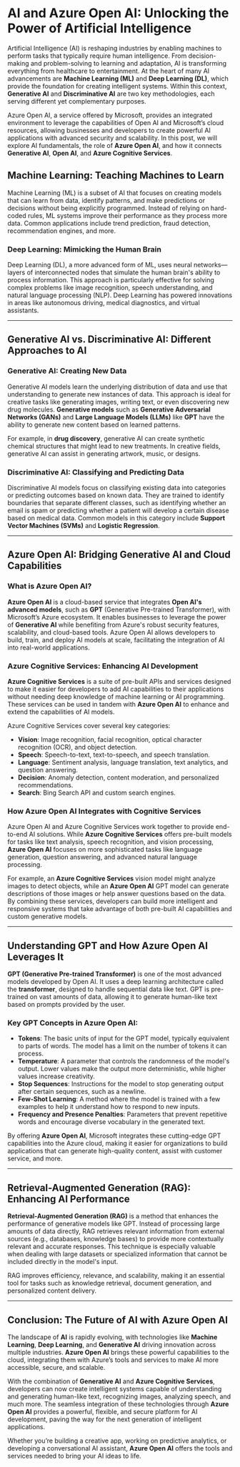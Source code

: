 # **AI and Azure Open AI: Unlocking the Power of Artificial Intelligence**

Artificial Intelligence (AI) is reshaping industries by enabling machines to perform tasks that typically require human intelligence. From decision-making and problem-solving to learning and adaptation, AI is transforming everything from healthcare to entertainment. At the heart of many AI advancements are **Machine Learning (ML)** and **Deep Learning (DL)**, which provide the foundation for creating intelligent systems. Within this context, **Generative AI** and **Discriminative AI** are two key methodologies, each serving different yet complementary purposes.

Azure Open AI, a service offered by Microsoft, provides an integrated environment to leverage the capabilities of Open AI and Microsoft’s cloud resources, allowing businesses and developers to create powerful AI applications with advanced security and scalability. In this post, we will explore AI fundamentals, the role of **Azure Open AI**, and how it connects **Generative AI**, **Open AI**, and **Azure Cognitive Services**.

## **Machine Learning: Teaching Machines to Learn**

Machine Learning (ML) is a subset of AI that focuses on creating models that can learn from data, identify patterns, and make predictions or decisions without being explicitly programmed. Instead of relying on hard-coded rules, ML systems improve their performance as they process more data. Common applications include trend prediction, fraud detection, recommendation engines, and more.

### **Deep Learning: Mimicking the Human Brain**

Deep Learning (DL), a more advanced form of ML, uses neural networks—layers of interconnected nodes that simulate the human brain's ability to process information. This approach is particularly effective for solving complex problems like image recognition, speech understanding, and natural language processing (NLP). Deep Learning has powered innovations in areas like autonomous driving, medical diagnostics, and virtual assistants.

---

## **Generative AI vs. Discriminative AI: Different Approaches to AI**

### **Generative AI: Creating New Data**

Generative AI models learn the underlying distribution of data and use that understanding to generate new instances of data. This approach is ideal for creative tasks like generating images, writing text, or even discovering new drug molecules. **Generative models** such as **Generative Adversarial Networks (GANs)** and **Large Language Models (LLMs)** like **GPT** have the ability to generate new content based on learned patterns.

For example, in **drug discovery**, generative AI can create synthetic chemical structures that might lead to new treatments. In creative fields, generative AI can assist in generating artwork, music, or designs.

### **Discriminative AI: Classifying and Predicting Data**

Discriminative AI models focus on classifying existing data into categories or predicting outcomes based on known data. They are trained to identify boundaries that separate different classes, such as identifying whether an email is spam or predicting whether a patient will develop a certain disease based on medical data. Common models in this category include **Support Vector Machines (SVMs)** and **Logistic Regression**.

---

## **Azure Open AI: Bridging Generative AI and Cloud Capabilities**

### **What is Azure Open AI?**

**Azure Open AI** is a cloud-based service that integrates **Open AI's advanced models**, such as **GPT** (Generative Pre-trained Transformer), with Microsoft’s Azure ecosystem. It enables businesses to leverage the power of **Generative AI** while benefiting from Azure's robust security features, scalability, and cloud-based tools. Azure Open AI allows developers to build, train, and deploy AI models at scale, facilitating the integration of AI into real-world applications.

### **Azure Cognitive Services: Enhancing AI Development**

**Azure Cognitive Services** is a suite of pre-built APIs and services designed to make it easier for developers to add AI capabilities to their applications without needing deep knowledge of machine learning or AI programming. These services can be used in tandem with **Azure Open AI** to enhance and extend the capabilities of AI models.

Azure Cognitive Services cover several key categories:

- **Vision**: Image recognition, facial recognition, optical character recognition (OCR), and object detection.
- **Speech**: Speech-to-text, text-to-speech, and speech translation.
- **Language**: Sentiment analysis, language translation, text analytics, and question answering.
- **Decision**: Anomaly detection, content moderation, and personalized recommendations.
- **Search**: Bing Search API and custom search engines.

### **How Azure Open AI Integrates with Cognitive Services**

Azure Open AI and Azure Cognitive Services work together to provide end-to-end AI solutions. While **Azure Cognitive Services** offers pre-built models for tasks like text analysis, speech recognition, and vision processing, **Azure Open AI** focuses on more sophisticated tasks like language generation, question answering, and advanced natural language processing.

For example, an **Azure Cognitive Services** vision model might analyze images to detect objects, while an **Azure Open AI** GPT model can generate descriptions of those images or help answer questions based on the data. By combining these services, developers can build more intelligent and responsive systems that take advantage of both pre-built AI capabilities and custom generative models.

---

## **Understanding GPT and How Azure Open AI Leverages It**

**GPT (Generative Pre-trained Transformer)** is one of the most advanced models developed by Open AI. It uses a deep learning architecture called the **transformer**, designed to handle sequential data like text. GPT is pre-trained on vast amounts of data, allowing it to generate human-like text based on prompts provided by the user.

### **Key GPT Concepts in Azure Open AI:**

- **Tokens**: The basic units of input for the GPT model, typically equivalent to parts of words. The model has a limit on the number of tokens it can process.
- **Temperature**: A parameter that controls the randomness of the model's output. Lower values make the output more deterministic, while higher values increase creativity.
- **Stop Sequences**: Instructions for the model to stop generating output after certain sequences, such as a newline.
- **Few-Shot Learning**: A method where the model is trained with a few examples to help it understand how to respond to new inputs.
- **Frequency and Presence Penalties**: Parameters that prevent repetitive words and encourage diverse vocabulary in the generated text.

By offering **Azure Open AI**, Microsoft integrates these cutting-edge GPT capabilities into the Azure cloud, making it easier for organizations to build applications that can generate high-quality content, assist with customer service, and more.

---

## **Retrieval-Augmented Generation (RAG)**: Enhancing AI Performance

**Retrieval-Augmented Generation (RAG)** is a method that enhances the performance of generative models like GPT. Instead of processing large amounts of data directly, RAG retrieves relevant information from external sources (e.g., databases, knowledge bases) to provide more contextually relevant and accurate responses. This technique is especially valuable when dealing with large datasets or specialized information that cannot be included directly in the model's input.

RAG improves efficiency, relevance, and scalability, making it an essential tool for tasks such as knowledge retrieval, document generation, and personalized content delivery.

---

## **Conclusion: The Future of AI with Azure Open AI**

The landscape of **AI** is rapidly evolving, with technologies like **Machine Learning**, **Deep Learning**, and **Generative AI** driving innovation across multiple industries. **Azure Open AI** brings these powerful capabilities to the cloud, integrating them with Azure’s tools and services to make AI more accessible, secure, and scalable.

With the combination of **Generative AI** and **Azure Cognitive Services**, developers can now create intelligent systems capable of understanding and generating human-like text, recognizing images, analyzing speech, and much more. The seamless integration of these technologies through **Azure Open AI** provides a powerful, flexible, and secure platform for AI development, paving the way for the next generation of intelligent applications.

Whether you’re building a creative app, working on predictive analytics, or developing a conversational AI assistant, **Azure Open AI** offers the tools and services needed to bring your AI ideas to life.
